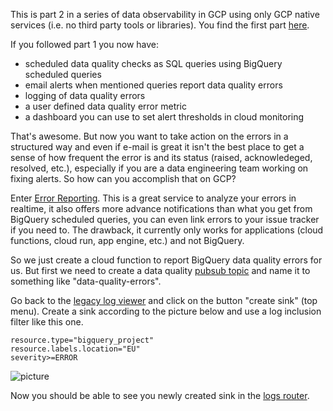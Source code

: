 
This is part 2 in a series of data observability in GCP using only GCP native services (i.e. no third party tools or libraries). You find the first part [here](/validate-and-monitor-your-bigquery-data/).

If you followed part 1 you now have:

- scheduled data quality checks as SQL queries using BigQuery scheduled queries
- email alerts when mentioned queries report data quality errors
- logging of data quality errors
- a user defined data quality error metric
- a dashboard you can use to set alert thresholds in cloud monitoring

That's awesome. But now you want to take action on the errors in a structured way and even if e-mail is great it isn't the best place to get a sense of how frequent the error is and its status (raised, acknowledeged, resolved, etc.), especially if you are a data engineering team working on fixing alerts. So how can you accomplish that on GCP?

Enter [Error Reporting](https://cloud.google.com/error-reporting). This is a great service to analyze your errors in realtime, it also offers more advance notifications than what you get from BigQuery scheduled queries, you can even link errors to your issue tracker if you need to. The drawback, it currently only works for applications (cloud functions, cloud run, app engine, etc.) and not BigQuery.

So we just create a cloud function to report BigQuery data quality errors for us. But first we need to create a data quality [pubsub topic](https://console.cloud.google.com/cloudpubsub/topic/list) and name it to something like "data-quality-errors". 

Go back to the [legacy log viewer](https://console.cloud.google.com/logs/viewer) and click on the button "create sink" (top menu). Create a sink according to the picture below and use a log inclusion filter like this one.

```
resource.type="bigquery_project"
resource.labels.location="EU"
severity>=ERROR
```

![picture](/images/logs-routing-sink.png)

Now you should be able to see you newly created sink in the [logs router](https://console.cloud.google.com/logs/router).

